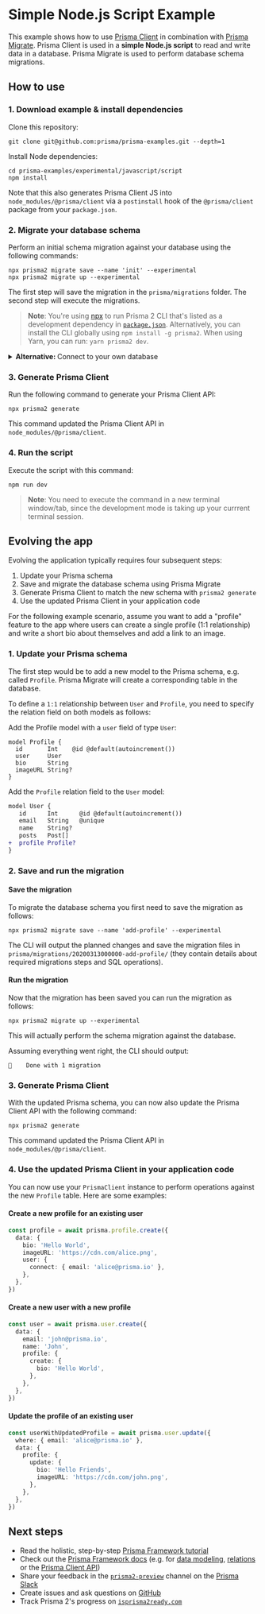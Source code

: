 # Simple Node.js Script Example

This example shows how to use [Prisma Client](https://github.com/prisma/prisma2/blob/master/docs/prisma-client-js/api.md) in combination with [Prisma Migrate](https://github.com/prisma/migrate). Prisma Client is used in a **simple Node.js script** to read and write data in a database. Prisma Migrate is used to perform database schema migrations.

## How to use

### 1. Download example & install dependencies

Clone this repository:

```
git clone git@github.com:prisma/prisma-examples.git --depth=1
```

Install Node dependencies:

```
cd prisma-examples/experimental/javascript/script
npm install
```

Note that this also generates Prisma Client JS into `node_modules/@prisma/client` via a `postinstall` hook of the `@prisma/client` package from your `package.json`.

### 2. Migrate your database schema

Perform an initial schema migration against your database using the following commands:

```
npx prisma2 migrate save --name 'init' --experimental
npx prisma2 migrate up --experimental
```

The first step will save the migration in the `prisma/migrations` folder. The second step will execute the migrations.

> **Note**: You're using [npx](https://github.com/npm/npx) to run Prisma 2 CLI that's listed as a development dependency in [`package.json`](./package.json). Alternatively, you can install the CLI globally using `npm install -g prisma2`. When using Yarn, you can run: `yarn prisma2 dev`.

<Details>
<Summary><b>Alternative: </b>Connect to your own database</Summary>

Prisma supports MySQL and PostgreSQL at the moment. If you would like to connect to your own database, you can do so by specifying a different data source in the [Prisma schema file](prisma/schema.prisma).

For a MySQL provider:

```prisma
datasource mysql {
    provider = "mysql"
    url      = "mysql://johndoe:secret42@localhost:3306/mydatabase"
}
```

*OR*

For a PostgreSQL provider:

```prisma
datasource postgresql {
  provider = "postgresql"
  url      = "postgresql://johndoe:secret42@localhost:5432/mydatabase?schema=public"
}
```

> **Note**: In the above example connection strings, `johndoe` would be the username to your database, `secret42` the password, `mydatabase` the name of your database, and `public` the [PostgreSQL schema](https://www.postgresql.org/docs/9.1/ddl-schemas.html).

</Details>

### 3. Generate Prisma Client

Run the following command to generate your Prisma Client API:

```
npx prisma2 generate
```

This command updated the Prisma Client API in `node_modules/@prisma/client`.


### 4. Run the script

Execute the script with this command: 

```
npm run dev
```

> **Note**: You need to execute the command in a new terminal window/tab, since the development mode is taking up your currrent terminal session.

## Evolving the app

Evolving the application typically requires four subsequent steps:

1. Update your Prisma schema
1. Save and migrate the database schema using Prisma Migrate
1. Generate Prisma Client to match the new schema with `prisma2 generate`
1. Use the updated Prisma Client in your application code

For the following example scenario, assume you want to add a "profile" feature to the app where users can create a single profile (1:1 relationship) and write a short bio about themselves and add a link to an image.

### 1. Update your Prisma schema

The first step would be to add a new model to the Prisma schema, e.g. called `Profile`. Prisma Migrate will create a corresponding table in the database.

To define a `1:1` relationship between `User` and `Profile`, you need to specify the relation field on both models as follows:

Add the Profile model with a `user` field of type `User`:

```prisma
model Profile {
  id       Int    @id @default(autoincrement())
  user     User
  bio      String
  imageURL String?
}
```

Add the `Profile` relation field to the `User` model:

```diff
model User {
   id      Int      @id @default(autoincrement())
   email   String   @unique
   name    String?
   posts   Post[]
+  profile Profile?
}
```

### 2. Save and run the migration

#### Save the migration

To migrate the database schema you first need to save the migration as follows:

```
npx prisma2 migrate save --name 'add-profile' --experimental
```

The CLI will output the planned changes and save the migration files in `prisma/migrations/20200313000000-add-profile/` (they contain details about required migrations steps and SQL operations).

#### Run the migration

Now that the migration has been saved you can run the migration as follows:

```
npx prisma2 migrate up --experimental
```

This will actually perform the schema migration against the database.

Assuming everything went right, the CLI should output:

```
🚀    Done with 1 migration
```

### 3. Generate Prisma Client

With the updated Prisma schema, you can now also update the Prisma Client API with the following command:

```
npx prisma2 generate
```

This command updated the Prisma Client API in `node_modules/@prisma/client`.

### 4. Use the updated Prisma Client in your application code

You can now use your `PrismaClient` instance to perform operations against the new `Profile` table. Here are some examples:

#### Create a new profile for an existing user

```ts
const profile = await prisma.profile.create({
  data: {
    bio: 'Hello World',
    imageURL: 'https://cdn.com/alice.png',
    user: {
      connect: { email: 'alice@prisma.io' },
    },
  },
})
```

#### Create a new user with a new profile

```ts
const user = await prisma.user.create({
  data: {
    email: 'john@prisma.io',
    name: 'John',
    profile: {
      create: {
        bio: 'Hello World',
      },
    },
  },
})
```

#### Update the profile of an existing user

```ts
const userWithUpdatedProfile = await prisma.user.update({
  where: { email: 'alice@prisma.io' },
  data: {
    profile: {
      update: {
        bio: 'Hello Friends',
        imageURL: 'https://cdn.com/john.png',
      },
    },
  },
})
```

## Next steps

- Read the holistic, step-by-step [Prisma Framework tutorial](https://github.com/prisma/prisma2/blob/master/docs/tutorial.md)
- Check out the [Prisma Framework docs](https://github.com/prisma/prisma2) (e.g. for [data modeling](https://github.com/prisma/prisma2/blob/master/docs/data-modeling.md), [relations](https://github.com/prisma/prisma2/blob/master/docs/relations.md) or the [Prisma Client API](https://github.com/prisma/prisma2/tree/master/docs/prisma-client-js/api.md))
- Share your feedback in the [`prisma2-preview`](https://prisma.slack.com/messages/CKQTGR6T0/) channel on the [Prisma Slack](https://slack.prisma.io/)
- Create issues and ask questions on [GitHub](https://github.com/prisma/prisma2/)
- Track Prisma 2's progress on [`isprisma2ready.com`](https://isprisma2ready.com)
